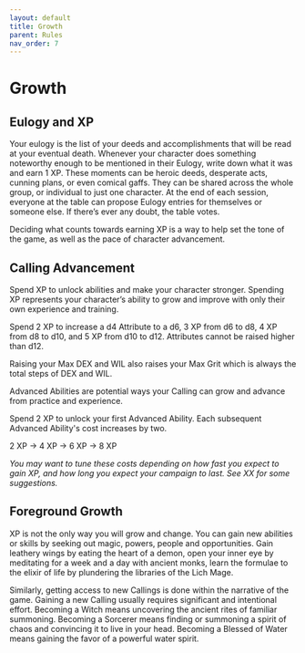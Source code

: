```yaml
---
layout: default
title: Growth
parent: Rules
nav_order: 7
---
```


# Growth

## Eulogy and XP

Your eulogy is the list of your deeds and accomplishments that will be read at your eventual death. Whenever your character does something noteworthy enough to be mentioned in their Eulogy, write down what it was and earn 1 XP. These moments can be heroic deeds, desperate acts, cunning plans, or even comical gaffs. They can be shared across the whole group, or individual to just one character. At the end of each session, everyone at the table can propose Eulogy entries for themselves or someone else. If there’s ever any doubt, the table votes.

Deciding what counts towards earning XP is a way to help set the tone of the game, as well as the pace of character advancement.

## Calling Advancement

Spend XP to unlock abilities and make your character stronger. Spending XP represents your character’s ability to grow and improve with only their own experience and training.

Spend 2 XP to increase a d4 Attribute to a d6, 3 XP from d6 to d8, 4 XP from d8 to d10, and 5 XP from d10 to d12. Attributes cannot be raised higher than d12.

Raising your Max DEX and WIL also raises your Max Grit which is always the total steps of DEX and WIL.

Advanced Abilities are potential ways your Calling can grow and advance from practice and experience.

Spend 2 XP to unlock your first Advanced Ability. Each subsequent Advanced Ability's cost increases by two.

2 XP → 4 XP → 6 XP → 8 XP 

*You may want to tune these costs depending on how fast you expect to gain XP, and how long you expect your campaign to last. See XX for some suggestions.*

## Foreground Growth

XP is not the only way you will grow and change. You can gain new abilities or skills by seeking out magic, powers, people and opportunities. Gain leathery wings by eating the heart of a demon, open your inner eye by meditating for a week and a day with ancient monks, learn the formulae to the elixir of life by plundering the libraries of the Lich Mage.

Similarly, getting access to new Callings is done within the narrative of the game. Gaining a new Calling usually requires significant and intentional effort. Becoming a Witch means  uncovering the ancient rites of familiar summoning. Becoming a Sorcerer means finding or summoning a spirit of chaos and convincing it to live in your head. Becoming a Blessed of Water means gaining the favor of a powerful water spirit.